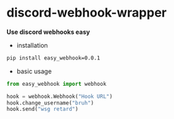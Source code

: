 # discord-webhook-wrapper
**__Use discord webhooks easy__**

+ installation
```cmd
pip install easy_webhook=0.0.1
```



+ basic usage

```py
from easy_webhook import webhook

hook = webhook.Webhook("Hook URL")
hook.change_username("bruh")
hook.send("wsg retard")
```
